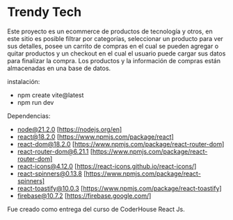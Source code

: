 # Trendy Tech

Este proyecto es un ecommerce de productos de tecnología y otros, en este sitio es posible filtrar por categorías, seleccionar un producto para ver sus detalles, posee un carrito de compras en el cual se pueden agregar o quitar productos y un checkout en el cual el usuario puede cargar sus datos para finalizar la compra. Los productos y la información de compras están almacenadas en una base de datos.

instalación:
- npm create vite@latest
- npm run dev

Dependencias:
- node@21.2.0 [https://nodejs.org/en]
- react@18.2.0 [https://www.npmjs.com/package/react]
- react-dom@18.2.0 [https://www.npmjs.com/package/react-router-dom]
- react-router-dom@6.21.1 [https://www.npmjs.com/package/react-router-dom]
- react-icons@4.12.0 [https://react-icons.github.io/react-icons/]
- react-spinners@0.13.8 [https://www.npmjs.com/package/react-spinners]
- react-toastify@10.0.3 [https://www.npmjs.com/package/react-toastify]
- firebase@10.7.2 [https://firebase.google.com/]

Fue creado como entrega del curso de CoderHouse React Js.
